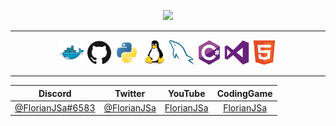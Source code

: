 <p align="center">
  <img src="https://github-readme-stats.vercel.app/api?username=FlorianJSa">
</p>

---
<p align="center">
  <img src="https://raw.githubusercontent.com/devicons/devicon/master/icons/docker/docker-original.svg" width="40" height="40" lign="left"/>
  <img src="https://raw.githubusercontent.com/devicons/devicon/master/icons/github/github-original.svg"  width="40" height="40" lign="left"/>
  <img src="https://raw.githubusercontent.com/devicons/devicon/master/icons/python/python-original.svg" alt="debian" width="40" height="40" lign="left"/>
  <img src="https://raw.githubusercontent.com/devicons/devicon/master/icons/linux/linux-original.svg" width="40" height="40" lign="left"/>
  <img src="https://raw.githubusercontent.com/devicons/devicon/master/icons/mysql/mysql-original.svg" width="40" height="40" lign="left"/>
  <img src="https://raw.githubusercontent.com/devicons/devicon/master/icons/csharp/csharp-original.svg" width="40" height="40" lign="left"/>
  <img src="https://raw.githubusercontent.com/devicons/devicon/master/icons/visualstudio/visualstudio-plain.svg" width="40" height="40" lign="left"/>
  <img src="https://raw.githubusercontent.com/devicons/devicon/master/icons/html5/html5-original.svg" width="40" height="40" lign="left"/>  
</p>

---
<p align="center">
</p>
<table>
    <thead>
        <tr>
            <th align="center">Discord</th>
            <th align="center">Twitter</th>           
            <th align="center">YouTube</th>
            <th align="center">CodingGame</th>
        </tr>
    </thead>
    <tbody>
        <tr>
            <td align="center">
              <a href="https://discord.gg/EYcJzspr">@FlorianJSa#6583</a>
            </td>
            <td align="center">
              <a href="https://twitter.com/FlorianJSa">@FlorianJSa</a>
            </td>
            <td align="center">
              <a href="https://www.youtube.com/channel/UCflH8E8GQ3UfEb2k8bWMolA">FlorianJSa</a>
            </td>
            <td align="center">
              <a href="https://www.codingame.com/profile/dd32f855422ed3b646d52aa190cac8f72609873">FlorianJSa</a>
            </td>
        </tr>
    </tbody>
</table>
